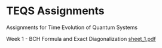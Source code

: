 # TEQS Assignments
Assignments for Time Evolution of Quantum Systems

Week 1 - BCH Formula and Exact Diagonalization  [sheet_1.pdf](sheet_1.pdf) 
